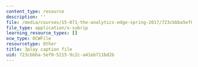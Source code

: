 ```yaml
---
content_type: resource
description: ''
file: /media/courses/15-071-the-analytics-edge-spring-2017/723cbbba5ef052159c2ca41eb711bd2b_suHTm7R7kfQ.vtt
file_type: application/x-subrip
learning_resource_types: []
ocw_type: OCWFile
resourcetype: Other
title: 3play caption file
uid: 723cbbba-5ef0-5215-9c2c-a41eb711bd2b
---
```

